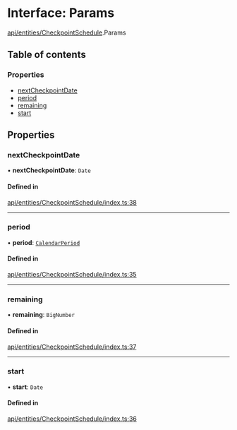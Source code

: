 # Interface: Params

[api/entities/CheckpointSchedule](../wiki/api.entities.CheckpointSchedule).Params

## Table of contents

### Properties

- [nextCheckpointDate](../wiki/api.entities.CheckpointSchedule.Params#nextcheckpointdate)
- [period](../wiki/api.entities.CheckpointSchedule.Params#period)
- [remaining](../wiki/api.entities.CheckpointSchedule.Params#remaining)
- [start](../wiki/api.entities.CheckpointSchedule.Params#start)

## Properties

### nextCheckpointDate

• **nextCheckpointDate**: `Date`

#### Defined in

[api/entities/CheckpointSchedule/index.ts:38](https://github.com/PolymathNetwork/polymesh-sdk/blob/c6fe1be3/src/api/entities/CheckpointSchedule/index.ts#L38)

___

### period

• **period**: [`CalendarPeriod`](../wiki/types.CalendarPeriod)

#### Defined in

[api/entities/CheckpointSchedule/index.ts:35](https://github.com/PolymathNetwork/polymesh-sdk/blob/c6fe1be3/src/api/entities/CheckpointSchedule/index.ts#L35)

___

### remaining

• **remaining**: `BigNumber`

#### Defined in

[api/entities/CheckpointSchedule/index.ts:37](https://github.com/PolymathNetwork/polymesh-sdk/blob/c6fe1be3/src/api/entities/CheckpointSchedule/index.ts#L37)

___

### start

• **start**: `Date`

#### Defined in

[api/entities/CheckpointSchedule/index.ts:36](https://github.com/PolymathNetwork/polymesh-sdk/blob/c6fe1be3/src/api/entities/CheckpointSchedule/index.ts#L36)
